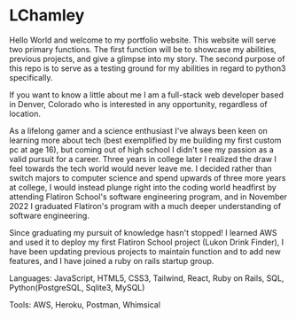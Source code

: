 # LChamley
Hello World and welcome to my portfolio website. This website will serve two primary functions. The first function will be to showcase my abilities, previous projects, and give a glimpse into my story. The second purpose of this repo is to serve as a testing ground for my abilities in regard to python3 specifically.

If you want to know a little about me I am a full-stack web developer based in Denver, Colorado who is interested in any opportunity, regardless of location. 

As a lifelong gamer and a science enthusiast I've always been keen on learning more about tech (best exemplified by me building my first custom pc at age 16), but coming out of high school I didn't see my passion as a valid pursuit for a career. Three years in college later I realized the draw I feel towards the tech world would never leave me. I decided rather than switch majors to computer science and spend upwards of three more years at college, I would instead plunge right into the coding world headfirst by attending Flatiron School's software engineering program, and in November 2022 I graduated Flatiron's program with a much deeper understanding of software engineering.

Since graduating my pursuit of knowledge hasn't stopped! I learned AWS and used it to deploy my first Flatiron School project (Lukon Drink Finder), I have been updating previous projects to maintain function and to add new features, and I have joined a ruby on rails startup group.

Languages: JavaScript, HTML5, CSS3, Tailwind, React, Ruby on Rails, SQL, Python(PostgreSQL, Sqlite3, MySQL)

Tools: AWS, Heroku, Postman, Whimsical
